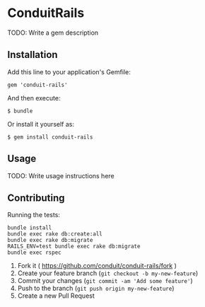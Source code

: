 # ConduitRails

TODO: Write a gem description

## Installation

Add this line to your application's Gemfile:

    gem 'conduit-rails'

And then execute:

    $ bundle

Or install it yourself as:

    $ gem install conduit-rails

## Usage

TODO: Write usage instructions here

## Contributing

Running the tests:
```
bundle install
bundle exec rake db:create:all
bundle exec rake db:migrate
RAILS_ENV=test bundle exec rake db:migrate
bundle exec rspec
```

1. Fork it ( https://github.com/conduit/conduit-rails/fork )
2. Create your feature branch (`git checkout -b my-new-feature`)
3. Commit your changes (`git commit -am 'Add some feature'`)
4. Push to the branch (`git push origin my-new-feature`)
5. Create a new Pull Request

